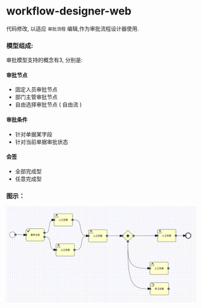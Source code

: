 # workflow-designer-web

代码修改, 以适应 `审批流程` 编辑,作为审批流程设计器使用.

### 模型组成:

审批模型支持的概念有3, 分别是:

#### 审批节点

- 固定人员审批节点
- 部门主管审批节点
- 自由选择审批节点 ( 自由流 )

#### 审批条件

- 针对单据某字段
- 针对当前单据审批状态

#### 会签

- 全部完成型
- 任意完成型

### 图示：

![./demo/demo.png](./demo/demo.png)


